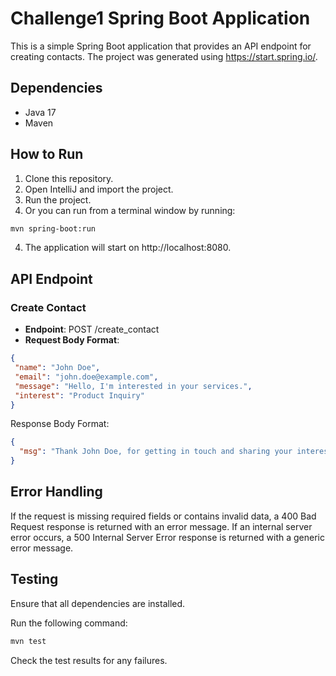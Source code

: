 # Challenge1 Spring Boot Application

This is a simple Spring Boot application that provides an API endpoint for creating contacts. The project was generated using https://start.spring.io/.

## Dependencies

- Java 17
- Maven

## How to Run

1. Clone this repository.
2. Open IntelliJ and import the project.
3. Run the project.
4. Or you can run from a terminal window by running:

```bash
mvn spring-boot:run
```

4. The application will start on http://localhost:8080.

## API Endpoint

### Create Contact

- **Endpoint**: POST /create_contact
- **Request Body Format**:

```json
{
 "name": "John Doe",
 "email": "john.doe@example.com",
 "message": "Hello, I'm interested in your services.",
 "interest": "Product Inquiry"
}
``` 
Response Body Format:

```json
{
  "msg": "Thank John Doe, for getting in touch and sharing your interests. We look forward to hearing from you soon."
}
```

## Error Handling
If the request is missing required fields or contains invalid data, a 400 Bad Request response is returned with an error message.
If an internal server error occurs, a 500 Internal Server Error response is returned with a generic error message.

## Testing
Ensure that all dependencies are installed.

Run the following command:

```bash
mvn test
```
Check the test results for any failures.
